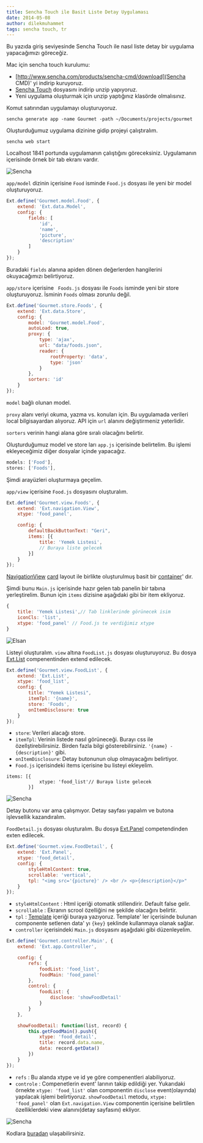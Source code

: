 ```yaml
---
title: Sencha Touch ile Basit Liste Detay Uygulaması
date: 2014-05-08
author: dilekmuhammet
tags: sencha touch, tr
---
```


Bu yazıda giriş seviyesinde Sencha Touch ile nasıl liste detay bir uygulama yapacağımızı göreceğiz.

Mac için sencha touch kurulumu:

* [http://www.sencha.com/products/sencha-cmd/download](Sencha CMD)' yi indirip kuruyoruz.
* [Sencha Touch](http://www.sencha.com/products/touch/download/) dosyasını indirip unzip yapıyoruz.
* Yeni uygulama oluşturmak için unzip yaptığınız klasörde olmalısınız.

Komut satırından uygulamayı oluşturuyoruz.

```
sencha generate app -name Gourmet -path ~/Documents/projects/gourmet
```
Oluşturduğumuz uygulama dizinine gidip projeyi çalıştıralım.

```
sencha web start
```

Localhost 1841 portunda uygulamanın çalıştığını göreceksiniz. Uygulamanın içerisinde örnek bir tab ekranı vardır.

![Sencha](articles/2014-05-08-sencha-touch-starter.png)

`app/model` dizinin içerisine `Food` isminde `Food.js` dosyası ile yeni bir model oluşturuyoruz.

```js
Ext.define('Gourmet.model.Food', {
    extend: 'Ext.data.Model',
    config: {
        fields: [
            'id',
            'name',
            'picture',
            'description'
        ]
    }
});
```

Buradaki `fields` alanına apiden dönen değerlerden hangilerini okuyacağımızı belirtiyoruz.

`app/store` içerisine ` Foods.js` dosyası ile `Foods` isminde yeni bir store oluşturuyoruz. İsminin `Foods` olması zorunlu değil.

```js
Ext.define('Gourmet.store.Foods', {
    extend: 'Ext.data.Store',
    config: {
        model: 'Gourmet.model.Food',
        autoLoad: true,
        proxy: {
            type: 'ajax',
            url: "data/foods.json",
            reader: {
                rootProperty: 'data',
                type: 'json'
            }
        },
        sorters: 'id'
    }
});
```

`model` bağlı olunan model.

`proxy` alanı veriyi okuma, yazma vs. konuları için. Bu uygulamada verileri local bilgisayardan alıyoruz. API için `url` alanını değiştirmeniz yeterlidir.

`sorters` verinin hangi alana göre sıralı olacağını belirtir.

Oluşturduğumuz model ve store ları `app.js` içerisinde belirtelim. Bu işlemi ekleyeceğimiz diğer dosyalar içinde yapacağız.

```js
models: ['Food'],
stores: ['Foods'],
```

Şimdi arayüzleri oluşturmaya geçelim.

`app/view` içerisine `Food.js` dosyasını oluşturalım.

```js
Ext.define('Gourmet.view.Foods', {
    extend: 'Ext.navigation.View',
    xtype: 'food_panel',

    config: {
        defaultBackButtonText: "Geri",
        items: [{
            title: 'Yemek Listesi',
        	// Buraya liste gelecek
        }]
    }
});
```
[NavigationView](http://docs.sencha.com/touch/2.3.1/#!/api/Ext.navigation.View) [card](http://docs.sencha.com/touch/2.3.1/#!/api/Ext.layout.Card) layout ile birlikte oluşturulmuş basit bir [container](http://docs.sencha.com/touch/2.3.1/#!/api/Ext.Container)' dır.

Şimdi bunu `Main.js` içerisinde hazır gelen tab panelin bir tabına yerleştirelim. Bunun için `items` dizisine aşağıdaki gibi bir item ekliyoruz.

```js
{
    title: 'Yemek Listesi',// Tab linklerinde görünecek isim
    iconCls: 'list',
    xtype: 'food_panel' // Food.js te verdiğimiz xtype
}
```
![Elsan](articles/2014-05-08-sencha-touch-starter1.png)

Listeyi oluşturalım. `view` altına `FoodList.js` dosyası oluşturuyoruz. Bu dosya [Ext.List](http://docs.sencha.com/touch/2.3.1/#!/api/Ext.dataview.List) compenentinden extend edilecek.

```js
Ext.define('Gourmet.view.FoodList', {
    extend: 'Ext.List',
    xtype: 'food_list',
    config: {
        title: "Yemek Listesi",
        itemTpl: '{name}',
        store: 'Foods',
        onItemDisclosure: true
    }
});
```

* `store`: Verileri alacağı store.
* `itemTpl`: Verinin listede nasıl görüneceği. Burayı css ile özellştirebilirsiniz. Birden fazla bilgi gösterebilirsiniz. `'{name} - {description}'` gibi.
* `onItemDisclosure`: Detay butonunun olup olmayacağını belirtiyor.
* `Food.js` içerisindeki items içerisine bu listeyi ekleyelim.

```
items: [{
            xtype: 'food_list'// Buraya liste gelecek
        }]
```
![Sencha](articles/2014-05-08-sencha-touch-starter2.png)

Detay butonu var ama çalışmıyor. Detay sayfası yapalım ve butona işlevsellik kazandıralım.

`FoodDetail.js` dosyası oluşturalım. Bu dosya [Ext.Panel](http://docs.sencha.com/touch/2.3.1/#!/api/Ext.Panel) competendinden exten edilecek.

```js
Ext.define('Gourmet.view.FoodDetail', {
    extend: 'Ext.Panel',
    xtype: 'food_detail',
    config: {
        styleHtmlContent: true,
        scrollable: 'vertical',
        tpl: "<img src='{picture}' /> <br /> <p>{description}</p>"
    }
});
```

* `styleHtmlContent` : Html içeriği otomatik stillendirir. Default false gelir.
* `scrollable` : Ekranın scrool özelliğini ne şekilde olacağını belirtir.
* `tpl` : [Template](http://docs.sencha.com/touch/2.3.1/#!/api/Ext.Template) içeriği buraya yazıyoruz. Template' ler içerisinde bulunan componente setlenen data' yı `{key}` şeklinde kullanmaya olanak sağlar.
* `controller` içerisindeki `Main.js` dosyasını aşağıdaki gibi düzenleyelim.

```js
Ext.define('Gourmet.controller.Main', {
    extend: 'Ext.app.Controller',

    config: {
        refs: {
            foodList: 'food_list',
            foodMain: 'food_panel'
        },
        control: {
            foodList: {
                disclose: 'showFoodDetail'
            }
        }
    },

    showFoodDetail: function(list, record) {
        this.getFoodMain().push({
            xtype: 'food_detail',
            title: record.data.name,
            data: record.getData()
        })
    }
});
```

* `refs` : Bu alanda xtype ve id ye göre compenentleri alabiliyoruz.
* `controle` : Compenetlerin event' larının takip edildiği yer. Yukarıdaki örnekte `xtype: 'food_list'` olan componentin `disclose` event(olayında) yapılacak işlemi belirtiyoruz. `showFoodDetail` metodu, `xtype: 'food_panel'` olan `Ext.navigation.View` componentin içerisine belirtilen özelliklerdeki view alanını(detay sayfasını) ekliyor.

![Sencha](articles/2014-05-08-sencha-touch-starter3.png)

Kodlara [buradan](https://github.com/muhammetdilek/gourmet) ulaşabilirsiniz.
